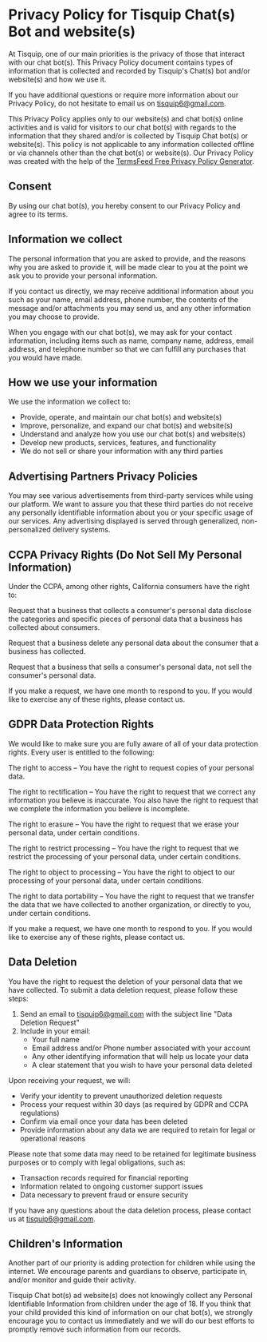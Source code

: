 # Privacy Policy for Tisquip Chat(s) Bot and website(s)

At Tisquip, one of our main priorities is the privacy of those that interact with our chat bot(s). This Privacy Policy document contains types of information that is collected and recorded by Tisquip's Chat(s) bot and/or website(s) and how we use it.

If you have additional questions or require more information about our Privacy Policy, do not hesitate to email us on [tisquip6@gmail.com](mailto:tisquip6@gmail.com).

This Privacy Policy applies only to our website(s) and chat bot(s) online activities and is valid for visitors to our chat bot(s) with regards to the information that they shared and/or is collected by Tisquip Chat bot(s) or website(s). This policy is not applicable to any information collected offline or via channels other than the chat bot(s) or website(s). Our Privacy Policy was created with the help of the [TermsFeed Free Privacy Policy Generator](https://www.termsfeed.com/privacy-policy-generator/).

<a id="consent"></a>
## Consent

By using our chat bot(s), you hereby consent to our Privacy Policy and agree to its terms.

<a id="information-we-collect"></a>
## Information we collect

The personal information that you are asked to provide, and the reasons why you are asked to provide it, will be made clear to you at the point we ask you to provide your personal information.

If you contact us directly, we may receive additional information about you such as your name, email address, phone number, the contents of the message and/or attachments you may send us, and any other information you may choose to provide.

When you engage with our chat bot(s), we may ask for your contact information, including items such as name, company name, address, email address, and telephone number so that we can fulfill any purchases that you would have made.

<a id="how-we-use-your-information"></a>
## How we use your information

We use the information we collect to:

- Provide, operate, and maintain our chat bot(s) and website(s)
- Improve, personalize, and expand our chat bot(s) and website(s)
- Understand and analyze how you use our chat bot(s) and website(s)
- Develop new products, services, features, and functionality
- We do not sell or share your information with any third parties

<a id="advertising-partners"></a>
## Advertising Partners Privacy Policies

You may see various advertisements from third-party services while using our platform. We want to assure you that these third parties do not receive any personally identifiable information about you or your specific usage of our services. Any advertising displayed is served through generalized, non-personalized delivery systems.

<a id="ccpa-rights"></a>
## CCPA Privacy Rights (Do Not Sell My Personal Information)

Under the CCPA, among other rights, California consumers have the right to:

Request that a business that collects a consumer's personal data disclose the categories and specific pieces of personal data that a business has collected about consumers.

Request that a business delete any personal data about the consumer that a business has collected.

Request that a business that sells a consumer's personal data, not sell the consumer's personal data.

If you make a request, we have one month to respond to you. If you would like to exercise any of these rights, please contact us.

<a id="gdpr-rights"></a>
## GDPR Data Protection Rights

We would like to make sure you are fully aware of all of your data protection rights. Every user is entitled to the following:

The right to access – You have the right to request copies of your personal data.

The right to rectification – You have the right to request that we correct any information you believe is inaccurate. You also have the right to request that we complete the information you believe is incomplete.

The right to erasure – You have the right to request that we erase your personal data, under certain conditions.

The right to restrict processing – You have the right to request that we restrict the processing of your personal data, under certain conditions.

The right to object to processing – You have the right to object to our processing of your personal data, under certain conditions.

The right to data portability – You have the right to request that we transfer the data that we have collected to another organization, or directly to you, under certain conditions.

If you make a request, we have one month to respond to you. If you would like to exercise any of these rights, please contact us.

<a id="data-deletion"></a>
## Data Deletion

You have the right to request the deletion of your personal data that we have collected. To submit a data deletion request, please follow these steps:

1. Send an email to [tisquip6@gmail.com](mailto:tisquip6@gmail.com) with the subject line "Data Deletion Request"
2. Include in your email:
   - Your full name
   - Email address and/or Phone number associated with your account
   - Any other identifying information that will help us locate your data
   - A clear statement that you wish to have your personal data deleted

Upon receiving your request, we will:

- Verify your identity to prevent unauthorized deletion requests
- Process your request within 30 days (as required by GDPR and CCPA regulations)
- Confirm via email once your data has been deleted
- Provide information about any data we are required to retain for legal or operational reasons

Please note that some data may need to be retained for legitimate business purposes or to comply with legal obligations, such as:

- Transaction records required for financial reporting
- Information related to ongoing customer support issues
- Data necessary to prevent fraud or ensure security

If you have any questions about the data deletion process, please contact us at [tisquip6@gmail.com](mailto:tisquip6@gmail.com).

<a id="childrens-information"></a>
## Children's Information

Another part of our priority is adding protection for children while using the internet. We encourage parents and guardians to observe, participate in, and/or monitor and guide their activity.

Tisquip Chat bot(s) ad website(s) does not knowingly collect any Personal Identifiable Information from children under the age of 18. If you think that your child provided this kind of information on our chat bot(s), we strongly encourage you to contact us immediately and we will do our best efforts to promptly remove such information from our records.
